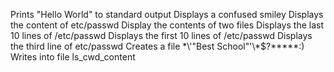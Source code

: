 Prints "Hello World" to standard output
Displays a confused smiley
Displays the content of etc/passwd
Display the contents of two files
Displays the last 10 lines of /etc/passwd
Displays the first 10 lines of /etc/passwd
Displays the third line of etc/passwd
Creates a file \*\\'"Best School"\'\\*$\?\*\*\*\*\*:)
Writes into file ls_cwd_content

